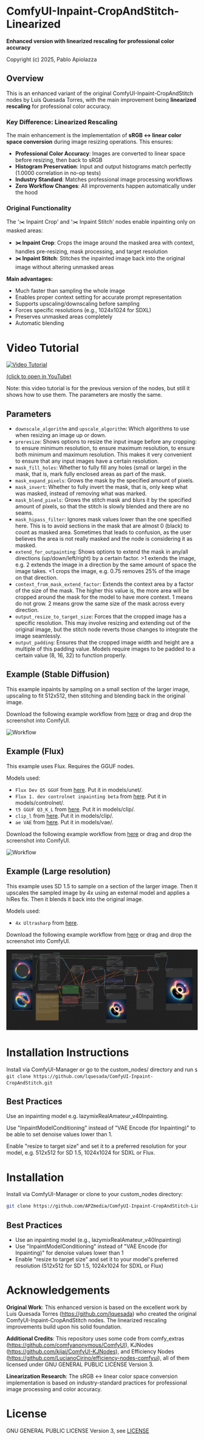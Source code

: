 # ComfyUI-Inpaint-CropAndStitch-Linearized

**Enhanced version with linearized rescaling for professional color accuracy**

Copyright (c) 2025, Pablo Apiolazza

## Overview

This is an enhanced variant of the original ComfyUI-Inpaint-CropAndStitch nodes by Luis Quesada Torres, with the main improvement being **linearized rescaling** for professional color accuracy.

### Key Difference: Linearized Rescaling

The main enhancement is the implementation of **sRGB ↔ linear color space conversion** during image resizing operations. This ensures:

- **Professional Color Accuracy**: Images are converted to linear space before resizing, then back to sRGB
- **Histogram Preservation**: Input and output histograms match perfectly (1.0000 correlation in no-op tests)
- **Industry Standard**: Matches professional image processing workflows
- **Zero Workflow Changes**: All improvements happen automatically under the hood

### Original Functionality

The '✂️ Inpaint Crop' and '✂️ Inpaint Stitch' nodes enable inpainting only on masked areas:

- **✂️ Inpaint Crop**: Crops the image around the masked area with context, handles pre-resizing, mask processing, and target resolution
- **✂️ Inpaint Stitch**: Stitches the inpainted image back into the original image without altering unmasked areas

**Main advantages:**
- Much faster than sampling the whole image
- Enables proper context setting for accurate prompt representation
- Supports upscaling/downscaling before sampling
- Forces specific resolutions (e.g., 1024x1024 for SDXL)
- Preserves unmasked areas completely
- Automatic blending

# Video Tutorial

[![Video Tutorial](https://img.youtube.com/vi/mI0UWm7BNtQ/0.jpg)](https://www.youtube.com/watch?v=mI0UWm7BNtQ)

[(click to open in YouTube)](https://www.youtube.com/watch?v=mI0UWm7BNtQ)

Note: this video tutorial is for the previous version of the nodes, but still it shows how to use them. The parameters are mostly the same.

## Parameters
- `downscale_algorithm` and `upscale_algorithm`: Which algorithms to use when resizing an image up or down.
- `preresize`: Shows options to resize the input image before any cropping: to ensure minimum resolution, to ensure maximum resolution, to ensure both minimum and maximum resolution. This makes it very convenient to ensure that any input images have a certain resolution.
- `mask_fill_holes`: Whether to fully fill any holes (small or large) in the mask, that is, mark fully enclosed areas as part of the mask.
- `mask_expand_pixels`: Grows the mask by the specified amount of pixels.
- `mask_invert`: Whether to fully invert the mask, that is, only keep what was masked, instead of removing what was marked.
- `mask_blend_pixels`: Grows the stitch mask and blurs it by the specified amount of pixels, so that the stitch is slowly blended and there are no seams.
- `mask_hipass_filter`: Ignores mask values lower than the one specified here. This is to avoid sections in the mask that are almost 0 (black) to count as masked area. Sometimes that leads to confusion, as the user believes the area is not really masked and the node is considering it as masked.
- `extend_for_outpainting`: Shows options to extend the mask in any/all directions (up/down/left/right) by a certain factor. >1 extends the image, e.g. 2 extends the image in a direction by the same amount of space the image takes. <1 crops the image, e.g. 0.75 removes 25% of the image on that direction.
- `context_from_mask_extend_factor`: Extends the context area by a factor of the size of the mask. The higher this value is, the more area will be cropped around the mask for the model to have more context. 1 means do not grow. 2 means grow the same size of the mask across every direction.
- `output_resize_to_target_size`: Forces that the cropped image has a specific resolution. This may involve resizing and extending out of the original image, but the stitch node reverts those changes to integrate the image seamlessly.
- `output_padding`: Ensures that the cropped image width and height are a multiple of this padding value. Models require images to be padded to a certain value (8, 16, 32) to function properly.

## Example (Stable Diffusion)
This example inpaints by sampling on a small section of the larger image, upscaling to fit 512x512, then stitching and blending back in the original image.

Download the following example workflow from [here](example_workflows/inpaint_sd15.json) or drag and drop the screenshot into ComfyUI.

![Workflow](inpaint_sd15.png)

## Example (Flux)
This example uses Flux. Requires the GGUF nodes.

Models used:

- `Flux Dev Q5 GGUF` from [here](https://civitai.com/models/711483/flux-dev-q5km-gguf-quantization-a-nice-balance-of-speed-and-quality-in-under-9-gigabytes?modelVersionId=795785). Put it in models/unet/.
- `Flux 1. dev controlnet inpainting beta` from [here](https://huggingface.co/alimama-creative/FLUX.1-dev-Controlnet-Inpainting-Beta). Put it in models/controlnet/.
- `t5 GGUF Q3_K_L` from [here](https://huggingface.co/city96/t5-v1_1-xxl-encoder-gguf/tree/main). Put it in models/clip/.
- `clip_l` from [here](https://huggingface.co/comfyanonymous/flux_text_encoders/blob/main/clip_l.safetensors). Put it in models/clip/.
- `ae VAE` from [here](https://huggingface.co/black-forest-labs/FLUX.1-schnell/blob/main/ae.safetensors). Put it in models/vae/.

Download the following example workflow from [here](example_workflows/inpaint_flux.json) or drag and drop the screenshot into ComfyUI.

![Workflow](inpaint_flux.png)

## Example (Large resolution)
This example uses SD 1.5 to sample on a section of the larger image. Then it upscales the sampled image by 4x using an external model and applies a hiRes fix. Then it blends it back into the original image.

Models used:

- `4x Ultrasharp` from [here](https://huggingface.co/lokCX/4x-Ultrasharp/blob/main/4x-UltraSharp.pth).

Download the following example workflow from [here](example_workflows/inpaint_hires.json) or drag and drop the screenshot into ComfyUI.

![Workflow](inpaint_hires.png)

# Installation Instructions

Install via ComfyUI-Manager or go to the custom_nodes/ directory and run ```$ git clone https://github.com/lquesada/ComfyUI-Inpaint-CropAndStitch.git```

## Best Practices
Use an inpainting model e.g. lazymixRealAmateur_v40Inpainting.

Use "InpaintModelConditioning" instead of "VAE Encode (for Inpainting)" to be able to set denoise values lower than 1.

Enable "resize to target size" and set it to a preferred resolution for your model, e.g. 512x512 for SD 1.5, 1024x1024 for SDXL or Flux.

# Installation

Install via ComfyUI-Manager or clone to your custom_nodes directory:

```bash
git clone https://github.com/APZmedia/ComfyUI-Inpaint-CropAndStitch-Linearized.git
```

## Best Practices

- Use an inpainting model (e.g., lazymixRealAmateur_v40Inpainting)
- Use "InpaintModelConditioning" instead of "VAE Encode (for Inpainting)" for denoise values lower than 1
- Enable "resize to target size" and set it to your model's preferred resolution (512x512 for SD 1.5, 1024x1024 for SDXL or Flux)

# Acknowledgements

**Original Work**: This enhanced version is based on the excellent work by Luis Quesada Torres (https://github.com/lquesada) who created the original ComfyUI-Inpaint-CropAndStitch nodes. The linearized rescaling improvements build upon his solid foundation.

**Additional Credits**: This repository uses some code from comfy_extras (https://github.com/comfyanonymous/ComfyUI), KJNodes (https://github.com/kijai/ComfyUI-KJNodes), and Efficiency Nodes (https://github.com/LucianoCirino/efficiency-nodes-comfyui), all of them licensed under GNU GENERAL PUBLIC LICENSE Version 3.

**Linearization Research**: The sRGB ↔ linear color space conversion implementation is based on industry-standard practices for professional image processing and color accuracy. 

# License
GNU GENERAL PUBLIC LICENSE Version 3, see [LICENSE](LICENSE)
